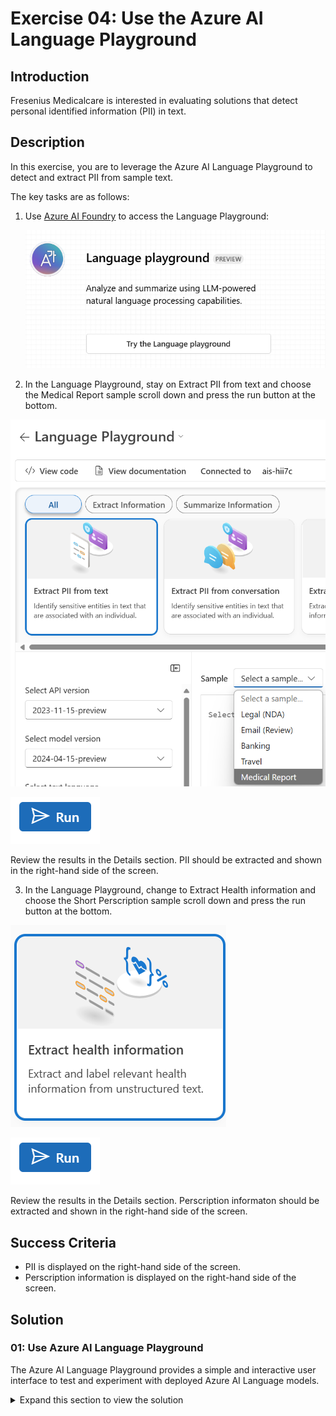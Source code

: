 # Exercise 04: Use the Azure AI Language Playground

## Introduction

Fresenius Medicalcare is interested in evaluating solutions that detect personal identified information (PII) in text.

## Description

In this exercise, you are to leverage the Azure AI Language Playground to detect and extract PII from sample text.

The key tasks are as follows:

1. Use [Azure AI Foundry](https://ai.azure.com) to access the Language Playground:

    ![Language Playground.](images/language-playground.png)

2. In the Language Playground, stay on Extract PII from text and choose the Medical Report sample scroll down and press the run button at the bottom.

![medical report](images/medical-report.png)

![run](images/run.png)

Review the results in the Details section. PII should be extracted and shown in the right-hand side of the screen.

3. In the Language Playground, change to Extract Health information and choose the Short Perscription sample scroll down and press the run button at the bottom.

![medical report](images/health-information.png)

![run](images/run.png)

Review the results in the Details section. Perscription informaton should be extracted and shown in the right-hand side of the screen.

## Success Criteria

* PII is displayed on the right-hand side of the screen.
* Perscription information is displayed on the right-hand side of the screen.

## Solution

### 01: Use Azure AI Language Playground

The Azure AI Language Playground provides a simple and interactive user interface to test and experiment with deployed Azure AI Language models.

<details markdown="block">
<summary>Expand this section to view the solution</summary>

 Details:
    ![medical report solution](images/medical-report-solution.png)

 Details:
    ![health information solution](images/health-information-solution.png)

</details>
